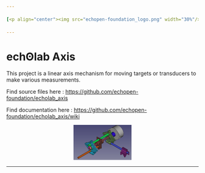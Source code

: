 ```yaml
---

[<p align="center"><img src="echopen-foundation_logo.png" width="30%"/></p>](http://www.echopen.org)

---
```


# echʘlab Axis

This project is a linear axis mechanism for moving targets or transducers to make various measurements.

Find source files here : https://github.com/echopen-foundation/echolab_axis

Find documentation here : https://github.com/echopen-foundation/echolab_axis/wiki

<p align="center"><img src="look@me.jpg" width="30%"/></p>

---
